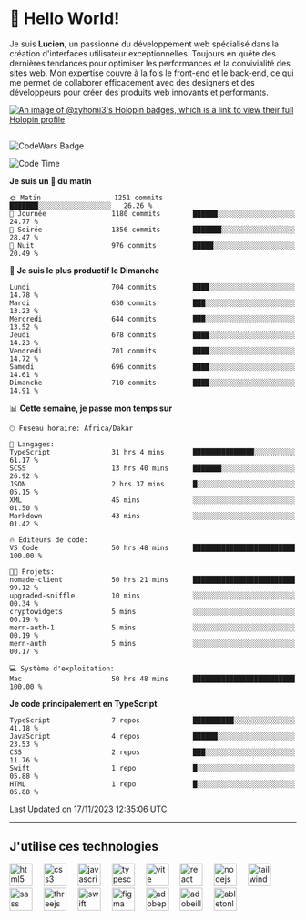 # 👋 Hello World!

Je suis **Lucien**, un passionné du développement web spécialisé dans la création d'interfaces utilisateur exceptionnelles. Toujours en quête des dernières tendances pour optimiser les performances et la convivialité des sites web. Mon expertise couvre à la fois le front-end et le back-end, ce qui me permet de collaborer efficacement avec des designers et des développeurs pour créer des produits web innovants et performants.

[![An image of @xyhomi3's Holopin badges, which is a link to view their full Holopin profile](https://holopin.me/xyhomi3)](https://holopin.io/@xyhomi3)

##

![CodeWars Badge](https://www.codewars.com/users/xyhomi3/badges/small)

<!--START_SECTION:waka-->
![Code Time](http://img.shields.io/badge/Code%20Time-252%20hrs%2053%20mins-blue)

**Je suis un 🐤 du matin** 

```text
🌞 Matin                  1251 commits        ███████░░░░░░░░░░░░░░░░░░   26.26 % 
🌆 Journée                1180 commits        ██████░░░░░░░░░░░░░░░░░░░   24.77 % 
🌃 Soirée                 1356 commits        ███████░░░░░░░░░░░░░░░░░░   28.47 % 
🌙 Nuit                   976 commits         █████░░░░░░░░░░░░░░░░░░░░   20.49 % 
```
📅 **Je suis le plus productif le Dimanche** 

```text
Lundi                    704 commits         ████░░░░░░░░░░░░░░░░░░░░░   14.78 % 
Mardi                    630 commits         ███░░░░░░░░░░░░░░░░░░░░░░   13.23 % 
Mercredi                 644 commits         ███░░░░░░░░░░░░░░░░░░░░░░   13.52 % 
Jeudi                    678 commits         ████░░░░░░░░░░░░░░░░░░░░░   14.23 % 
Vendredi                 701 commits         ████░░░░░░░░░░░░░░░░░░░░░   14.72 % 
Samedi                   696 commits         ████░░░░░░░░░░░░░░░░░░░░░   14.61 % 
Dimanche                 710 commits         ████░░░░░░░░░░░░░░░░░░░░░   14.91 % 
```


📊 **Cette semaine, je passe mon temps sur** 

```text
🕑︎ Fuseau horaire: Africa/Dakar

💬 Langages: 
TypeScript               31 hrs 4 mins       ███████████████░░░░░░░░░░   61.17 % 
SCSS                     13 hrs 40 mins      ███████░░░░░░░░░░░░░░░░░░   26.92 % 
JSON                     2 hrs 37 mins       █░░░░░░░░░░░░░░░░░░░░░░░░   05.15 % 
XML                      45 mins             ░░░░░░░░░░░░░░░░░░░░░░░░░   01.50 % 
Markdown                 43 mins             ░░░░░░░░░░░░░░░░░░░░░░░░░   01.42 % 

🔥 Éditeurs de code: 
VS Code                  50 hrs 48 mins      █████████████████████████   100.00 % 

🐱‍💻 Projets: 
nomade-client            50 hrs 21 mins      █████████████████████████   99.12 % 
upgraded-sniffle         10 mins             ░░░░░░░░░░░░░░░░░░░░░░░░░   00.34 % 
cryptowidgets            5 mins              ░░░░░░░░░░░░░░░░░░░░░░░░░   00.19 % 
mern-auth-1              5 mins              ░░░░░░░░░░░░░░░░░░░░░░░░░   00.19 % 
mern-auth                5 mins              ░░░░░░░░░░░░░░░░░░░░░░░░░   00.17 % 

💻 Système d'exploitation: 
Mac                      50 hrs 48 mins      █████████████████████████   100.00 % 
```

**Je code principalement en TypeScript** 

```text
TypeScript               7 repos             ██████████░░░░░░░░░░░░░░░   41.18 % 
JavaScript               4 repos             ██████░░░░░░░░░░░░░░░░░░░   23.53 % 
CSS                      2 repos             ███░░░░░░░░░░░░░░░░░░░░░░   11.76 % 
Swift                    1 repo              █░░░░░░░░░░░░░░░░░░░░░░░░   05.88 % 
HTML                     1 repo              █░░░░░░░░░░░░░░░░░░░░░░░░   05.88 % 
```




 Last Updated on 17/11/2023 12:35:06 UTC
<!--END_SECTION:waka-->
---

## J'utilise ces technologies

<div align="left">
  <img src="https://skillicons.dev/icons?i=html" height="40" alt="html5 logo"  />
  <img width="12" />
  <img src="https://skillicons.dev/icons?i=css" height="40" alt="css3 logo"  />
  <img width="12" />
  <img src="https://skillicons.dev/icons?i=js" height="40" alt="javascript logo"  />
  <img width="12" />
  <img src="https://skillicons.dev/icons?i=ts" height="40" alt="typescript logo"  />
  <img width="12" />
  <img src="https://skillicons.dev/icons?i=vite" height="40" alt="vite logo"  />
  <img width="12" />
  <img src="https://skillicons.dev/icons?i=react" height="40" alt="react logo"  />
  <img width="12" />
  <img src="https://cdn.jsdelivr.net/gh/devicons/devicon/icons/nodejs/nodejs-original.svg" height="40" alt="nodejs logo"  />
  <img width="12" />
  <img src="https://skillicons.dev/icons?i=tailwind" height="40" alt="tailwindcss logo"  />
  <img width="12" />
  <img src="https://skillicons.dev/icons?i=sass" height="40" alt="sass logo"  />
  <img width="12" />
  <img src="https://skillicons.dev/icons?i=threejs" height="40" alt="threejs logo"  />
  <img width="12" />
  <img src="https://skillicons.dev/icons?i=swift" height="40" alt="swift logo"  />
  <img width="12" />
  <img src="https://skillicons.dev/icons?i=figma" height="40" alt="figma logo"  />
  <img width="12" />
  <img src="https://skillicons.dev/icons?i=ps" height="40" alt="adobephotoshop logo"  />
  <img width="12" />
  <img src="https://skillicons.dev/icons?i=ai" height="40" alt="adobeillustrator logo"  />
  <img width="12" />
  <img src="https://skillicons.dev/icons?i=ableton" height="40" alt="abletonlive logo"  />
</div>



